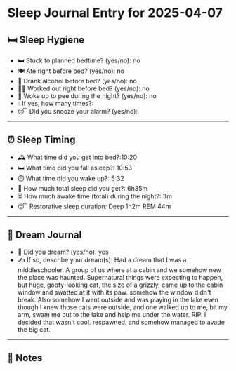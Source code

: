 # Sleep Journal Entry for 2025-04-07

## 🛏️ Sleep Hygiene

- 🛏️ Stuck to planned bedtime? (yes/no): no     
- 🍽️ Ate right before bed? (yes/no): no
- 🍷 Drank alcohol before bed? (yes/no): no
- 🏋️‍♀️ Worked out right before bed? (yes/no): no
- 🚽 Woke up to pee during the night? (yes/no): no
- 💧 If yes, how many times?: 
- 😴 Did you snooze your alarm? (yes/no): 

---

## ⏰ Sleep Timing

- 🕰️ What time did you get into bed?:10:20 
- 🛏️ What time did you fall asleep?: 10:53
- ⏱️ What time did you wake up?: 5:32
- 🧮 How much total sleep did you get?: 6h35m
- ⏳ How much awake time (total) during the night?: 3m
- 😴 Restorative sleep duration: Deep 1h2m REM 44m

---

## 💭 Dream Journal

- 🌙 Did you dream? (yes/no): yes
- ✍️ If so, describe your dream(s): Had a dream that I was a middleschooler. A group of us where at a cabin and we somehow new the place was haunted. Supernatural things were expecting to happen, but huge, goofy-looking cat, the size of a grizzly, came up to the cabin window and swatted at it with its paw. somehow the window didn't break. Also somehow I went outside and was playing in the lake even though I knew those cats were outside, and one walked up to me, bit my arm, swam me out to the lake and help me under the water. RIP. I decided that wasn't cool, respawned, and somehow managed to avade the big cat.
  

---

## 📝 Notes



